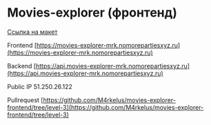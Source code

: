 # Movies-explorer (фронтенд)

[Ссылка на макет](https://www.figma.com/file/FTEwpe7PwlqEJNOZQqQbru/Mark's-Diploma-Design?node-id=891%3A3857 'Ссылка на макет')

Frontend [https://movies-explorer-mrk.nomorepartiesxyz.ru](https://movies-explorer-mrk.nomorepartiesxyz.ru)

Backend [https://api.movies-explorer-mrk.nomorepartiesxyz.ru](https://api.movies-explorer-mrk.nomorepartiesxyz.ru)

Public IP 51.250.26.122

Pullrequest [https://github.com/M4rkelus/movies-explorer-frontend/tree/level-3](https://github.com/M4rkelus/movies-explorer-frontend/tree/level-3)
